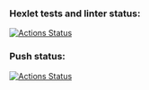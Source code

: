 ### Hexlet tests and linter status:
[![Actions Status](https://github.com/Denis-st88/devops-for-programmers-project-74/actions/workflows/hexlet-check.yml/badge.svg)](https://github.com/Denis-st88/devops-for-programmers-project-74/actions/workflows/hexlet-check.yml)

### Push status:
[![Actions Status](https://github.com/Denis-st88/devops-for-programmers-project-74/actions/workflows/push.yml/badge.svg)](https://github.com/Denis-st88/devops-for-programmers-project-74/actions/workflows/push.yml)
